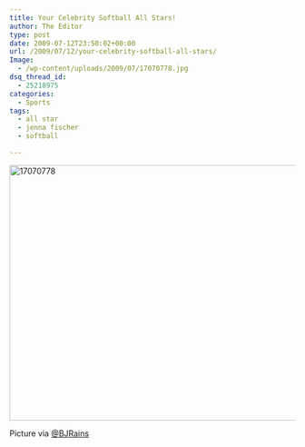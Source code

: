 ```yaml
---
title: Your Celebrity Softball All Stars!
author: The Editor
type: post
date: 2009-07-12T23:50:02+00:00
url: /2009/07/12/your-celebrity-softball-all-stars/
Image:
  - /wp-content/uploads/2009/07/17070778.jpg
dsq_thread_id:
  - 25218975
categories:
  - Sports
tags:
  - all star
  - jenna fischer
  - softball

---
```

[<img class="aligncenter size-full wp-image-853" title="17070778" src="http://punchingkitty.com/wp-content/uploads/2009/07/17070778.jpg" alt="17070778" width="600" height="450" srcset="http://media.punchingkitty.com/wordpress/2009/07/17070778.jpg 600w, http://media.punchingkitty.com/wordpress/2009/07/17070778-300x225.jpg 300w" sizes="(max-width: 600px) 100vw, 600px" />][1]

Picture via [@BJRains][2]

 [1]: http://punchingkitty.com/wp-content/uploads/2009/07/17070778.jpg
 [2]: http://twitter.com/BJRains